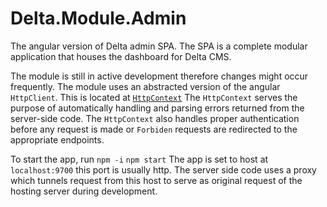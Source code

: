 # Delta.Module.Admin
 The angular version of Delta admin SPA. The SPA is a complete modular application that houses the dashboard for Delta CMS.
 
The module is still in active development therefore changes might occur frequently. 
The module uses an abstracted version of the angular `HttpClient`. This is located at [`HttpContext`](./ClientApp/src/app/core/httpContext.ts)
The `HttpContext` serves the purpose of automatically handling and parsing errors returned from the server-side code.
The `HttpContext` also handles proper authentication before any request is made or `Forbiden` requests are redirected to the appropriate
endpoints.

To start the app, run `npm -i`  `npm start`
The app is set to host at `localhost:9700` this port is usually http. The server side code uses a proxy which tunnels
request from this host to serve as original request of the hosting server during development.

